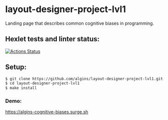 # layout-designer-project-lvl1
Landing page that describes common cognitive biases in programming.

## Hexlet tests and linter status:
[![Actions Status](https://github.com/algins/layout-designer-project-lvl1/workflows/hexlet-check/badge.svg)](https://github.com/algins/layout-designer-project-lvl1/actions)

## Setup:
```sh
$ git clone https://github.com/algins/layout-designer-project-lvl1.git
$ cd layout-designer-project-lvl1
$ make install
```
### Demo:
https://algins-cognitive-biases.surge.sh
